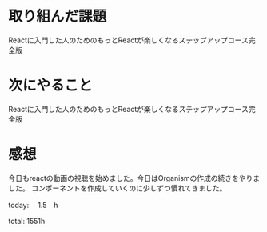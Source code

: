 # 取り組んだ課題
Reactに入門した人のためのもっとReactが楽しくなるステップアップコース完全版

# 次にやること
Reactに入門した人のためのもっとReactが楽しくなるステップアップコース完全版

# 感想
今日もreactの動画の視聴を始めました。今日はOrganismの作成の続きをやりました。
コンポーネントを作成していくのに少しずつ慣れてきました。

today: 　1.5　h

total: 1551h

